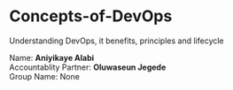 # Concepts-of-DevOps
Understanding DevOps, it benefits, principles and lifecycle

Name: **Aniyikaye Alabi**\
Accountablity Partner: **Oluwaseun Jegede**\
Group Name: None
